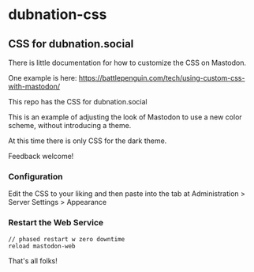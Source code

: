 # dubnation-css

## CSS for dubnation.social

There is little documentation for how to customize the CSS on Mastodon.

One example is here:
https://battlepenguin.com/tech/using-custom-css-with-mastodon/

This repo has the CSS for dubnation.social

This is an example of adjusting the look of Mastodon to use a new color scheme, without introducing a theme.

At this time there is only CSS for the dark theme.

Feedback welcome!

### Configuration

Edit the CSS to your liking and then paste into the tab at 
Administration > Server Settings > Appearance

### Restart the Web Service

```
// phased restart w zero downtime
reload mastodon-web		
```

That's all folks! 

